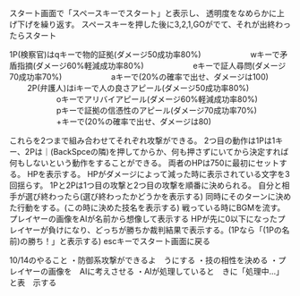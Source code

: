 スタート画面で「スペースキーでスタート」と表示し、
透明度をなめらかに上げ下げを繰り返す。
スペースキーを押した後に3,2,1,GOがでて、それが出終わったらスタート

1P(検察官)はqキーで物的証拠(ダメージ50成功率80%)
　　　　　　wキーで矛盾指摘(ダメージ60%軽減成功率80%)
　　　　　　eキーで証人尋問(ダメージ70成功率70%)
　　　　　　aキーで(20%の確率で出せ、ダメージは100)
　　
2P(弁護人)はiキーで人の良さアピール(ダメージ50成功率80%)
　　　　　　oキーでアリバイアピール(ダメージ60%軽減成功率80%)
　　　　　　pキーで証拠の信憑性のアピール(ダメージ70成功率70%)
　　　　　　+キーで(20%の確率で出せ、ダメージは80)

これらを2つまで組み合わせてそれぞれ攻撃ができる。
2つ目の動作は1Pは1キー、2Pは｜(BackSpceの隣)を押してからか、何も押さずにいてから決定すれば何もしないという動作をすることができる。
両者のHPは750に最初にセットする。
HPを表示する。
HPがダメージによって減った時に表示されている文字を3回揺らす。
1Pと2Pは1つ目の攻撃と2つ目の攻撃を順番に決められる。
自分と相手が選び終わったら(選び終わったかどうかを表示する)
同時にそのターンに決めた行動をする。(この時に決めた技名を表示する)
戦っている時にBGMを流す。
プレイヤーの画像をAIが名前から想像して表示する
HPが先に0以下になったプレイヤーが負けになり、どっちが勝ちか裁判結果で表示する。(1Pなら「(1Pの名前)の勝ち！」と表示する)
escキーでスタート画面に戻る

10/14のやること
・防御系攻撃ができるよ　うにする
・技の相性を決める
・プレイヤーの画像を　AIに考えさせる
・AIが処理していると　きに「処理中…」と表　示する
